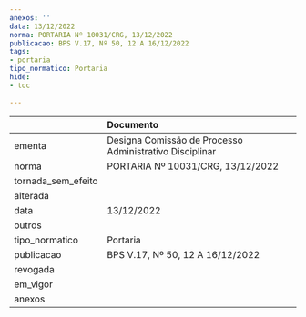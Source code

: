 ```yaml
---
anexos: ''
data: 13/12/2022
norma: PORTARIA Nº 10031/CRG, 13/12/2022
publicacao: BPS V.17, Nº 50, 12 A 16/12/2022
tags:
- portaria
tipo_normatico: Portaria
hide: 
- toc 
 
---
```


|                    | Documento                                               |
|:-------------------|:--------------------------------------------------------|
| ementa             | Designa Comissão de Processo Administrativo Disciplinar |
| norma              | PORTARIA Nº 10031/CRG, 13/12/2022                       |
| tornada_sem_efeito |                                                         |
| alterada           |                                                         |
| data               | 13/12/2022                                              |
| outros             |                                                         |
| tipo_normatico     | Portaria                                                |
| publicacao         | BPS V.17, Nº 50, 12 A 16/12/2022                        |
| revogada           |                                                         |
| em_vigor           |                                                         |
| anexos             |                                                         |
